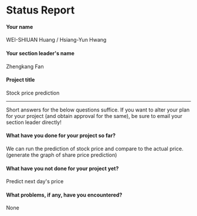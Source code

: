 # Status Report

#### Your name

WEI-SHIUAN Huang / Hsiang-Yun Hwang

#### Your section leader's name

Zhengkang Fan

#### Project title

Stock price prediction

***

Short answers for the below questions suffice. If you want to alter your plan for your project (and obtain approval for the same), be sure to email your section leader directly!

#### What have you done for your project so far?

We can run the prediction of stock price and compare to the actual price. (generate the graph of share price prediction)

#### What have you not done for your project yet?

Predict next day's price

#### What problems, if any, have you encountered?

None
